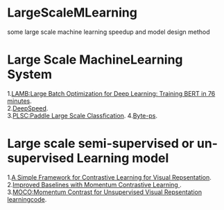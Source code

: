 # LargeScaleMLearning
some large scale machine learning speedup and model design method
# Large Scale MachineLearning System
1.[LAMB:Large Batch Optimization for Deep Learning: Training BERT in 76 minutes](https://arxiv.org/abs/1904.00962).   
2.[DeepSpeed](https://www.microsoft.com/en-us/research/blog/zero-deepspeed-new-system-optimizations-enable-training-models-with-over-100-billion-parameters/).  
3.[PLSC:Paddle Large Scale Classfication](https://github.com/PaddlePaddle/PLSC). 
4.[Byte-ps](https://github.com/bytedance/byteps).  

# Large scale semi-supervised or un-supervised Learning model

1.[A Simple Framework for Contrastive Learning for Visual Repsentation](https://arxiv.org/pdf/2002.05709.pdf).  
2.[Improved Baselines with Momentum Contrastive Learning ](https://arxiv.org/pdf/2003.04297.pdf).   
3.[MOCO:Momentum Contrast for Unsupervised Visual Repsentation learning](https://arxiv.org/pdf/1911.05722.pdf)[code](https://github.com/facebookresearch/moco). 
